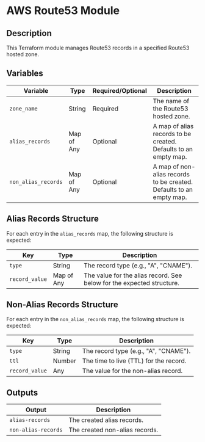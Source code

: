 # AWS Route53 Module

## Description

This Terraform module manages Route53 records in a specified Route53 hosted zone.

## Variables

| Variable            | Type           | Required/Optional | Description                                               |
| ------------------- | -------------- | ----------------- | --------------------------------------------------------- |
| `zone_name`         | String         | Required          | The name of the Route53 hosted zone.                       |
| `alias_records`     | Map of Any      | Optional          | A map of alias records to be created. Defaults to an empty map. |
| `non_alias_records` | Map of Any      | Optional          | A map of non-alias records to be created. Defaults to an empty map. |

## Alias Records Structure

For each entry in the `alias_records` map, the following structure is expected:

| Key               | Type           | Description                                       |
| ----------------- | -------------- | ------------------------------------------------- |
| `type`            | String         | The record type (e.g., "A", "CNAME").              |
| `record_value`    | Map of Any      | The value for the alias record. See below for the expected structure. |


## Non-Alias Records Structure

For each entry in the `non_alias_records` map, the following structure is expected:

| Key               | Type           | Description                                       |
| ----------------- | -------------- | ------------------------------------------------- |
| `type`            | String         | The record type (e.g., "A", "CNAME").              |
| `ttl`             | Number         | The time to live (TTL) for the record.             |
| `record_value`    | Any            | The value for the non-alias record.                |

## Outputs

| Output                  | Description                                       |
| ----------------------- | ------------------------------------------------- |
| `alias-records`         | The created alias records.                        |
| `non-alias-records`     | The created non-alias records. 